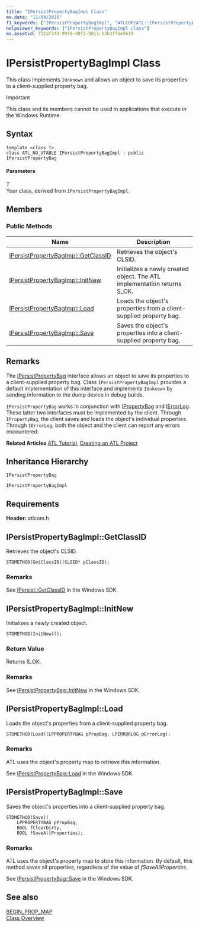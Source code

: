 ```yaml
---
title: "IPersistPropertyBagImpl Class"
ms.date: "11/04/2016"
f1_keywords: ["IPersistPropertyBagImpl", "ATLCOM/ATL::IPersistPropertyBagImpl", "ATLCOM/ATL::IPersistPropertyBagImpl::GetClassID", "ATLCOM/ATL::IPersistPropertyBagImpl::InitNew", "ATLCOM/ATL::IPersistPropertyBagImpl::Load", "ATLCOM/ATL::IPersistPropertyBagImpl::Save"]
helpviewer_keywords: ["IPersistPropertyBagImpl class"]
ms.assetid: 712af24d-99f8-40f2-9811-53b3ff6e5b19
---
```

# IPersistPropertyBagImpl Class

This class implements `IUnknown` and allows an object to save its properties to a client-supplied property bag.

> [!IMPORTANT]
>  This class and its members cannot be used in applications that execute in the Windows Runtime.

## Syntax

```
template <class T>
class ATL_NO_VTABLE IPersistPropertyBagImpl : public IPersistPropertyBag
```

#### Parameters

*T*<br/>
Your class, derived from `IPersistPropertyBagImpl`.

## Members

### Public Methods

|Name|Description|
|----------|-----------------|
|[IPersistPropertyBagImpl::GetClassID](#getclassid)|Retrieves the object's CLSID.|
|[IPersistPropertyBagImpl::InitNew](#initnew)|Initializes a newly created object. The ATL implementation returns S_OK.|
|[IPersistPropertyBagImpl::Load](#load)|Loads the object's properties from a client-supplied property bag.|
|[IPersistPropertyBagImpl::Save](#save)|Saves the object's properties into a client-supplied property bag.|

## Remarks

The [IPersistPropertyBag](/previous-versions/windows/internet-explorer/ie-developer/platform-apis/aa768205\(v=vs.85\)) interface allows an object to save its properties to a client-supplied property bag. Class `IPersistPropertyBagImpl` provides a default implementation of this interface and implements `IUnknown` by sending information to the dump device in debug builds.

`IPersistPropertyBag` works in conjunction with [IPropertyBag](/previous-versions/windows/internet-explorer/ie-developer/platform-apis/aa768196\(v=vs.85\)) and [IErrorLog](/previous-versions/windows/internet-explorer/ie-developer/platform-apis/aa768231\(v=vs.85\)). These latter two interfaces must be implemented by the client. Through `IPropertyBag`, the client saves and loads the object's individual properties. Through `IErrorLog`, both the object and the client can report any errors encountered.

**Related Articles** [ATL Tutorial](../../atl/active-template-library-atl-tutorial.md), [Creating an ATL Project](../../atl/reference/creating-an-atl-project.md)

## Inheritance Hierarchy

`IPersistPropertyBag`

`IPersistPropertyBagImpl`

## Requirements

**Header:** atlcom.h

## <a name="getclassid"></a>  IPersistPropertyBagImpl::GetClassID

Retrieves the object's CLSID.

```
STDMETHOD(GetClassID)(CLSID* pClassID);
```

### Remarks

See [IPersist::GetClassID](/windows/win32/api/objidl/nf-objidl-ipersist-getclassid) in the Windows SDK.

## <a name="initnew"></a>  IPersistPropertyBagImpl::InitNew

Initializes a newly created object.

```
STDMETHOD(InitNew)();
```

### Return Value

Returns S_OK.

### Remarks

See [IPersistPropertyBag::InitNew](/previous-versions/windows/internet-explorer/ie-developer/platform-apis/aa768204\(v=vs.85\)) in the Windows SDK.

## <a name="load"></a>  IPersistPropertyBagImpl::Load

Loads the object's properties from a client-supplied property bag.

```
STDMETHOD(Load)(LPPROPERTYBAG pPropBag, LPERRORLOG pErrorLog);
```

### Remarks

ATL uses the object's property map to retrieve this information.

See [IPersistPropertyBag::Load](/previous-versions/windows/internet-explorer/ie-developer/platform-apis/aa768206\(v=vs.85\)) in the Windows SDK.

## <a name="save"></a>  IPersistPropertyBagImpl::Save

Saves the object's properties into a client-supplied property bag.

```
STDMETHOD(Save)(
    LPPROPERTYBAG pPropBag,
    BOOL fClearDirty,
    BOOL fSaveAllProperties);
```

### Remarks

ATL uses the object's property map to store this information. By default, this method saves all properties, regardless of the value of *fSaveAllProperties*.

See [IPersistPropertyBag::Save](/previous-versions/windows/internet-explorer/ie-developer/platform-apis/aa768207\(v=vs.85\)) in the Windows SDK.

## See also

[BEGIN_PROP_MAP](property-map-macros.md#begin_prop_map)<br/>
[Class Overview](../../atl/atl-class-overview.md)
